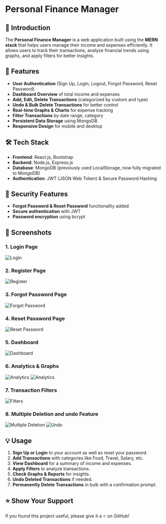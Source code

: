 # Personal Finance Manager

## 📌 Introduction
The **Personal Finance Manager** is a web application built using the **MERN stack** that helps users manage their income and expenses efficiently. It allows users to track their transactions, analyze financial trends using graphs, and apply filters for better insights.

## 🚀 Features
- **User Authentication** (Sign Up, Login, Logout, Forgot Password, Reset Password)
- **Dashboard Overview** of total income and expenses
- **Add, Edit, Delete Transactions** (categorized by custom and type)
- **Undo & Bulk Delete Transactions** for better control
- **Real-time Graphs & Charts** for expense tracking
- **Filter Transactions** by date range, category
- **Persistent Data Storage** using MongoDB
- **Responsive Design** for mobile and desktop

## 🛠️ Tech Stack
- **Frontend**: React.js, Bootstrap
- **Backend**: Node.js, Express.js
- **Database**: MongoDB (previously used LocalStorage, now fully migrated to MongoDB)
- **Authentication**: JWT (JSON Web Token) & Secure Password Hashing

## 🔐 Security Features
- **Forgot Password & Reset Password** functionality added
- **Secure authentication** with JWT
- **Password encryption** using bcrypt

## 📸 Screenshots
### **1. Login Page**
![Login](https://github.com/Greeshma-10/personal_finance_manager/blob/main/docs/login.png?raw=true)

### **2. Register Page**
![Register](https://github.com/Greeshma-10/personal_finance_manager/blob/main/docs/register.png?raw=true)

### **3. Forgot Password Page**
![Forgot Password](https://github.com/Greeshma-10/personal_finance_manager/blob/main/docs/forgot.png?raw=true)

### **4. Reset Password Page**
![Reset Password](https://github.com/Greeshma-10/personal_finance_manager/blob/main/docs/reset.png?raw=true)

### **5. Dashboard**
![Dashboard](https://github.com/Greeshma-10/personal_finance_manager/blob/main/docs/dashboard.png?raw=true)

### **6. Analytics & Graphs**
![Analytics](https://github.com/Greeshma-10/personal_finance_manager/blob/main/docs/analytics.png?raw=true)
![Analytics](https://github.com/Greeshma-10/personal_finance_manager/blob/main/docs/graphs.png?raw=true)

### **7. Transaction Filters**
![Filters](https://github.com/Greeshma-10/personal_finance_manager/blob/main/docs/filter.png?raw=true)

### **8. Multiple Deletion and undo Feature**
![Multiple Deletion](https://github.com/Greeshma-10/personal_finance_manager/blob/main/docs/multiple.png?raw=true)
![Undo](https://github.com/Greeshma-10/personal_finance_manager/blob/main/docs/undo.png?raw=true)

## 💡 Usage
1. **Sign Up or Login** to your account as well as reset your password.
2. **Add Transactions** with categories like Food, Travel, Salary, etc.
3. **View Dashboard** for a summary of income and expenses.
4. **Apply Filters** to analyze transactions.
5. **Check Graphs & Reports** for insights.
6. **Undo Deleted Transactions** if needed.
7. **Permanently Delete Transactions** in bulk with a confirmation prompt.

## ⭐ Show Your Support
If you found this project useful, please give it a ⭐ on GitHub!

